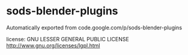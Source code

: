 # sods-blender-plugins
Automatically exported from code.google.com/p/sods-blender-plugins

license: GNU LESSER GENERAL PUBLIC LICENSE
http://www.gnu.org/licenses/lgpl.html
